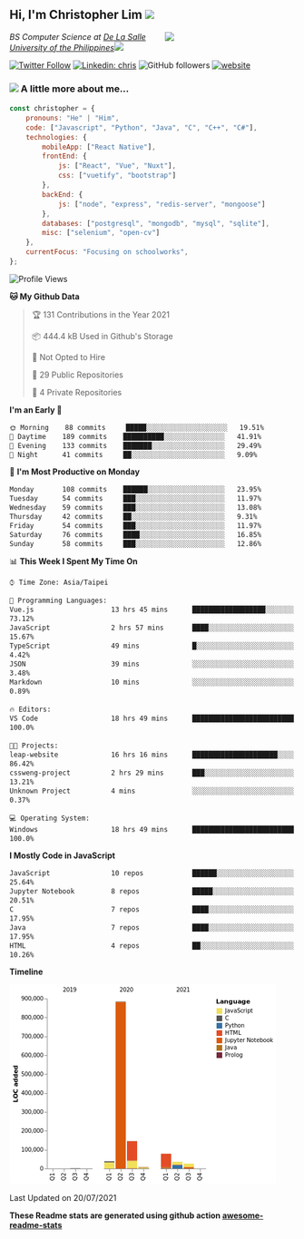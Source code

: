<h2>Hi, I'm Christopher Lim <img src="https://media3.giphy.com/media/r3SVtaGUukD5V6UjzP/giphy.gif" width="50" /></h2>
<img align='right' src="https://media.giphy.com/media/M9gbBd9nbDrOTu1Mqx/giphy.gif" width="230">
<p><em>BS Computer Science at <a href="https://www.dlsu.edu.ph/">De La Salle University of the Philippines</a><img src="https://media.giphy.com/media/WUlplcMpOCEmTGBtBW/giphy.gif" width="30"> 
</em></p>

[![Twitter Follow](https://img.shields.io/twitter/follow/ClovesJL?label=Follow)](https://twitter.com/intent/follow?screen_name=ClovesJL)
[![Linkedin: chris](https://img.shields.io/badge/-chris-blue?style=flat-square&logo=Linkedin&logoColor=white&link=https://www.linkedin.com/in/christopher-lim-122831183/)](https://www.linkedin.com/in/christopher-lim-122831183/)
![GitHub followers](https://img.shields.io/github/followers/cc-visionary?label=Follow&style=social)
[![website](https://img.shields.io/badge/Website-46a2f1.svg?&style=flat-square&logo=Google-Chrome&logoColor=white&link=http://christopherlim.surge.sh/)](http://christopherlim.surge.sh/)

### <img src="https://media.giphy.com/media/VgCDAzcKvsR6OM0uWg/giphy.gif" width="50"> A little more about me...  

```javascript
const christopher = {
    pronouns: "He" | "Him",
    code: ["Javascript", "Python", "Java", "C", "C++", "C#"],
    technologies: {
        mobileApp: ["React Native"],
        frontEnd: {
            js: ["React", "Vue", "Nuxt"],
            css: ["vuetify", "bootstrap"]
        },
        backEnd: {
            js: ["node", "express", "redis-server", "mongoose"]
        },
        databases: ["postgresql", "mongodb", "mysql", "sqlite"],
        misc: ["selenium", "open-cv"]
    },
    currentFocus: "Focusing on schoolworks",
};
```

<!--START_SECTION:waka-->
![Profile Views](http://img.shields.io/badge/Profile%20Views-1-blue)

**🐱 My Github Data** 

> 🏆 131 Contributions in the Year 2021
 > 
> 📦 444.4 kB Used in Github's Storage 
 > 
> 🚫 Not Opted to Hire
 > 
> 📜 29 Public Repositories 
 > 
> 🔑 4 Private Repositories  
 > 
**I'm an Early 🐤** 

```text
🌞 Morning    88 commits     █████░░░░░░░░░░░░░░░░░░░░   19.51% 
🌆 Daytime    189 commits    ██████████░░░░░░░░░░░░░░░   41.91% 
🌃 Evening    133 commits    ███████░░░░░░░░░░░░░░░░░░   29.49% 
🌙 Night      41 commits     ██░░░░░░░░░░░░░░░░░░░░░░░   9.09%

```
📅 **I'm Most Productive on Monday** 

```text
Monday       108 commits    ██████░░░░░░░░░░░░░░░░░░░   23.95% 
Tuesday      54 commits     ███░░░░░░░░░░░░░░░░░░░░░░   11.97% 
Wednesday    59 commits     ███░░░░░░░░░░░░░░░░░░░░░░   13.08% 
Thursday     42 commits     ██░░░░░░░░░░░░░░░░░░░░░░░   9.31% 
Friday       54 commits     ███░░░░░░░░░░░░░░░░░░░░░░   11.97% 
Saturday     76 commits     ████░░░░░░░░░░░░░░░░░░░░░   16.85% 
Sunday       58 commits     ███░░░░░░░░░░░░░░░░░░░░░░   12.86%

```


📊 **This Week I Spent My Time On** 

```text
⌚︎ Time Zone: Asia/Taipei

💬 Programming Languages: 
Vue.js                   13 hrs 45 mins      ██████████████████░░░░░░░   73.12% 
JavaScript               2 hrs 57 mins       ████░░░░░░░░░░░░░░░░░░░░░   15.67% 
TypeScript               49 mins             █░░░░░░░░░░░░░░░░░░░░░░░░   4.42% 
JSON                     39 mins             ░░░░░░░░░░░░░░░░░░░░░░░░░   3.48% 
Markdown                 10 mins             ░░░░░░░░░░░░░░░░░░░░░░░░░   0.89%

🔥 Editors: 
VS Code                  18 hrs 49 mins      █████████████████████████   100.0%

🐱‍💻 Projects: 
leap-website             16 hrs 16 mins      █████████████████████░░░░   86.42% 
cssweng-project          2 hrs 29 mins       ███░░░░░░░░░░░░░░░░░░░░░░   13.21% 
Unknown Project          4 mins              ░░░░░░░░░░░░░░░░░░░░░░░░░   0.37%

💻 Operating System: 
Windows                  18 hrs 49 mins      █████████████████████████   100.0%

```

**I Mostly Code in JavaScript** 

```text
JavaScript               10 repos            ██████░░░░░░░░░░░░░░░░░░░   25.64% 
Jupyter Notebook         8 repos             █████░░░░░░░░░░░░░░░░░░░░   20.51% 
C                        7 repos             ████░░░░░░░░░░░░░░░░░░░░░   17.95% 
Java                     7 repos             ████░░░░░░░░░░░░░░░░░░░░░   17.95% 
HTML                     4 repos             ██░░░░░░░░░░░░░░░░░░░░░░░   10.26%

```


**Timeline**

![Chart not found](https://raw.githubusercontent.com/cc-visionary/cc-visionary/master/charts/bar_graph.png) 


 Last Updated on 20/07/2021
<!--END_SECTION:waka-->

**These Readme stats are generated using github action [awesome-readme-stats](https://github.com/anmol098/waka-readme-stats)**

